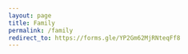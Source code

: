 ```yaml
---
layout: page
title: Family
permalink: /family
redirect_to: https://forms.gle/YP2Gm62MjRNteqFf8
---
```

